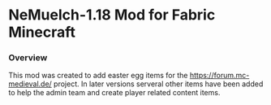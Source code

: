 # NeMuelch-1.18 Mod for Fabric Minecraft
### Overview
This mod was created to add easter egg items for the https://forum.mc-medieval.de/ project.
In later versions serveral other items have been added to help the admin team and create player related content items.
